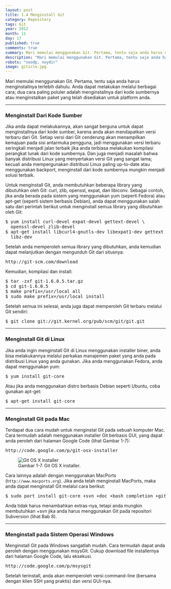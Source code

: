```yaml
---
layout: post
title: 1.4 Menginstall Git
category: Repository
tags: Git
year: 2012
month: 11
day: 17
published: true
comments: true
summary: Mari memulai menggunakan Git. Pertama, tentu saja anda harus menginstallnya terlebih dahulu. Anda dapat melakukan melalui berbagai cara; dua cara paling poluler adalah menginstallnya dari kode sumbernya atau menginstalkan paket yang telah disediakan untuk platform anda.
description: "Mari memulai menggunakan Git. Pertama, tentu saja anda harus menginstallnya terlebih dahulu. Anda dapat melakukan melalui berbagai cara; dua cara paling poluler adalah menginstallnya dari kode sumbernya atau menginstalkan paket yang telah disediakan untuk platform anda"
robots: "noodp, noydir"
image: giticle.jpg
---
```

<p>Mari memulai menggunakan Git. Pertama, tentu saja anda harus menginstallnya terlebih dahulu. Anda dapat melakukan melalui berbagai cara; dua cara paling poluler adalah menginstallnya dari kode sumbernya atau menginstalkan paket yang telah disediakan untuk platform anda.</p><hr><h3>Menginstall Dari Kode Sumber</h3><p>Jika anda dapat melakukannya, akan sangat berguna untuk dapat menginstallnya dari kode sumber, karena anda akan mendapatkan versi terbaru dari Git. Setiap versi dari Git cenderung akan menampilkan kemajuan pada sisi antarmuka pengguna, jadi menggunakan versi terbaru seringkali menjadi jalan terbaik jika anda terbiasa melakukan kompilasi perangkat lunak dari kode sumbernya. Dan juga menjadi masalah bahwa banyak distribusi Linux yang menyertakan versi Git yang sangat lama; kecuali anda mempergunakan distribusi Linux paling up-to-date atau menggunakan backport, menginstall dari kode sumbernya mungkin menjadi solusi terbaik.</p><p>Untuk menginstall Git, anda membutuhkan beberapa library yang dibutuhkan oleh Git: curl, zlib, openssl, expat, dan libiconv. Sebagai contoh, jika anda berada pada sistem yang menggunakan yum (seperti Fedora) atau apt-get (seperti sistem berbasis Debian), anda dapat menggunakan salah satu dari perintah berikut untuk menginstall semua library yang dibutuhkan oleh Git:</p>
<pre class="prettyprint linenums">$ yum install curl-devel expat-devel gettext-devel \
  openssl-devel zlib-devel
$ apt-get install libcurl4-gnutls-dev libexpat1-dev gettext \
  libz-dev</pre>
<p>Setelah anda memperoleh semua library yang dibutuhkan, anda kemudian dapat melanjutkan dengan mengunduh Git dari situsnya:</p>
<pre>http://git-scm.com/download</pre>
<p>Kemudian, kompilasi dan install:</p>
<pre class="prettyprint linenums">$ tar -zxf git-1.6.0.5.tar.gz
$ cd git-1.6.0.5
$ make prefix=/usr/local all
$ sudo make prefix=/usr/local install</pre>
<p>Setelah semua ini selesai, anda juga dapat memperoleh Git terbaru melalui Git sendiri:</p>
<pre>$ git clone git://git.kernel.org/pub/scm/git/git.git</pre><hr>
<h3>Menginstall Git di Linux</h3><p>Jika anda ingin menginstall Git di Linux menggunakan installer biner, anda bisa melakukannya melalui perkakas manajemen paket yang anda pada distribusi Linux yang anda gunakan. Jika anda menggunakan Fedora, anda dapat menggunakan yum:</p>
<pre>$ yum install git-core</pre>
<p>Atau jika anda menggunakan distro berbasis Debian seperti Ubuntu, coba gunakan apt-get:</p>
<pre>$ apt-get install git-core</pre><hr>
<h3>Menginstall Git pada Mac</h3><p>Terdapat dua cara mudah untuk menginstal Git pada sebuah komputer Mac. Cara termudah adalah menggunakan installer Git berbasis GUI, yang dapat anda peroleh dari halaman Google Code (lihat Gambar 1-7):</p>
<pre>http://code.google.com/p/git-osx-installer</pre>
<figure><img src="http://git-scm.com/figures/18333fig0107-tn.png" alt="Git OS X installer" class="img-polaroid media-object"><figcaption>Gambar 1-7. Git OS X installer.</figcaption></figure><p>Cara lainnya adalah dengan menggunakan MacPorts (<code>http://www.macports.org</code>). Jika anda telah menginstall MacPorts, maka anda dapat menginstall Git melalui cara berikut:</p>
<pre>$ sudo port install git-core +svn +doc +bash_completion +gitweb</pre>
<p>Anda tidak harus menambahkan extras-nya, tetapi anda mungkin membutuhkan +svn jika anda harus menggunakan Git pada repositori Subversion (lihat Bab 8).</p><hr><h3>Menginstall pada Sistem Operasi Windows</h3><p>Menginstall Git pada Windows sangatlah mudah. Cara termudah dapat anda peroleh dengan menggunakan msysGit. Cukup download file installernya dari halaman Google Code, lalu eksekusi.</p><pre>http://code.google.com/p/msysgit</pre><p>Setelah terinstall, anda akan memperoleh versi command-line (bersama dengan klien SSH yang praktis) dan versi GUI-nya.</p>